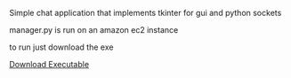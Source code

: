 Simple chat application that implements tkinter for gui and python sockets

manager.py is run on an amazon ec2 instance

to run just download the exe

[Download Executable](https://github.com/ajgmez1125/hushlite/client/dist/hush.exe)
